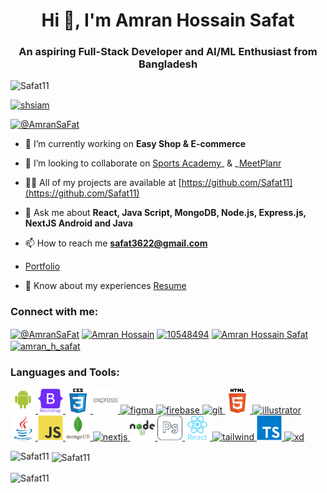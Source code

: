 <h1 align="center">Hi 👋, I'm Amran Hossain Safat</h1>
<h3 align="center">An aspiring Full-Stack Developer and AI/ML Enthusiast from Bangladesh</h3>

<p align="left"> <img src="https://komarev.com/ghpvc/?username=Safat11&label=Profile%20views&color=0e75b6&style=flat"
        alt="Safat11" /> </p>

<p align="left"> <a href="https://github.com/ryo-ma/github-profile-trophy"><img
            src="https://github-profile-trophy.vercel.app/?username=shsiam" alt="shsiam" /></a> </p>

<p align="left"> <a href="https://x.com/amransafat?s=11" target="blank"><img
            src="https://img.shields.io/twitter/follow/@AmranSaFat?logo=twitter&style=for-the-badge"
            alt="@AmranSaFat" /></a> </p>

- 🔭 I’m currently working on **Easy Shop & E-commerce**

- 👯 I’m looking to collaborate on [Sports Academy](https://sports-academy-dfce9.web.app/)_ & _[MeetPlanr](https://meetplanr.vercel.app/)

- 👨‍💻 All of my projects are available at [https://github.com/Safat11](https://github.com/Safat11)

- 💬 Ask me about **React, Java Script, MongoDB, Node.js, Express.js, NextJS Android and Java**

- 📫 How to reach me **safat3622@gmail.com**
- [Portfolio](https://sayed-hossain-bhuiyan.netlify.app/)
- 📄 Know about my experiences
[Resume](https://drive.google.com/file/d/1mzB8skFlEJK2pknZXtZxdJBRvIe46h-E/view?usp=sharing)

<h3 align="left">Connect with me:</h3>
<p align="left">
    <a href="https://twitter.com/@AmranSaFat" target="blank"><img align="center"
            src="https://raw.githubusercontent.com/rahuldkjain/github-profile-readme-generator/master/src/images/icons/Social/twitter.svg"
            alt="@AmranSaFat" height="30" width="40" /></a>
    <a href="https://www.linkedin.com/in/amran-hossain-safat-355897293/" target="blank"><img align="center"
            src="https://raw.githubusercontent.com/rahuldkjain/github-profile-readme-generator/master/src/images/icons/Social/linked-in-alt.svg"
            alt="Amran Hossain" height="30" width="40" /></a>
    <a href="https://stackoverflow.com/users/17509645/amran-hossain-safat" target="blank"><img align="center"
            src="https://raw.githubusercontent.com/rahuldkjain/github-profile-readme-generator/master/src/images/icons/Social/stack-overflow.svg"
            alt="10548494" height="30" width="40" /></a>
    <a href="https://www.facebook.com/AmranSafat/" target="blank"><img align="center"
            src="https://raw.githubusercontent.com/rahuldkjain/github-profile-readme-generator/master/src/images/icons/Social/facebook.svg"
            alt="Amran Hossain Safat" height="30" width="40" /></a>
    <a href="https://www.instagram.com/amran_h_safat/profilecard/?igsh=MW9naDY4ajJiYzdlYQ%3D%3D&fbclid=IwY2xjawHjvjVleHRuA2FlbQIxMAABHUByeVlvlQ4qoqQfaRdiHuQDShKIddJddlWdoMln_4hG6Gtj6Mm-su2EOw_aem_dCRapnYpRlS13xJU67NHJw"
        target="blank"><img align="center"
            src="https://raw.githubusercontent.com/rahuldkjain/github-profile-readme-generator/master/src/images/icons/Social/instagram.svg"
            alt="amran_h_safat" height="30" width="40" /></a>
</p>

<h3 align="left">Languages and Tools:</h3>
<p align="left"> <a href="https://developer.android.com" target="_blank" rel="noreferrer"> <img
            src="https://raw.githubusercontent.com/devicons/devicon/master/icons/android/android-original-wordmark.svg"
            alt="android" width="40" height="40" /> </a> <a href="https://getbootstrap.com" target="_blank"
        rel="noreferrer"> <img
            src="https://raw.githubusercontent.com/devicons/devicon/master/icons/bootstrap/bootstrap-plain-wordmark.svg"
            alt="bootstrap" width="40" height="40" /> </a> <a href="https://www.w3schools.com/css/" target="_blank"
        rel="noreferrer"> <img
            src="https://raw.githubusercontent.com/devicons/devicon/master/icons/css3/css3-original-wordmark.svg"
            alt="css3" width="40" height="40" /> </a> <a href="https://expressjs.com" target="_blank" rel="noreferrer">
        <img src="https://raw.githubusercontent.com/devicons/devicon/master/icons/express/express-original-wordmark.svg"
            alt="express" width="40" height="40" /> </a> <a href="https://www.figma.com/" target="_blank"
        rel="noreferrer"> <img src="https://www.vectorlogo.zone/logos/figma/figma-icon.svg" alt="figma" width="40"
            height="40" /> </a> <a href="https://firebase.google.com/" target="_blank" rel="noreferrer"> <img
            src="https://www.vectorlogo.zone/logos/firebase/firebase-icon.svg" alt="firebase" width="40" height="40" />
    </a> <a href="https://git-scm.com/" target="_blank" rel="noreferrer"> <img
            src="https://www.vectorlogo.zone/logos/git-scm/git-scm-icon.svg" alt="git" width="40" height="40" /> </a> <a
        href="https://www.w3.org/html/" target="_blank" rel="noreferrer"> <img
            src="https://raw.githubusercontent.com/devicons/devicon/master/icons/html5/html5-original-wordmark.svg"
            alt="html5" width="40" height="40" /> </a> <a href="https://www.adobe.com/in/products/illustrator.html"
        target="_blank" rel="noreferrer"> <img
            src="https://www.vectorlogo.zone/logos/adobe_illustrator/adobe_illustrator-icon.svg" alt="illustrator"
            width="40" height="40" /> </a> <a href="https://www.java.com" target="_blank" rel="noreferrer"> <img
            src="https://raw.githubusercontent.com/devicons/devicon/master/icons/java/java-original.svg" alt="java"
            width="40" height="40" /> </a> <a href="https://developer.mozilla.org/en-US/docs/Web/JavaScript"
        target="_blank" rel="noreferrer"> <img
            src="https://raw.githubusercontent.com/devicons/devicon/master/icons/javascript/javascript-original.svg"
            alt="javascript" width="40" height="40" /> </a> <a href="https://www.mongodb.com/" target="_blank"
        rel="noreferrer"> <img
            src="https://raw.githubusercontent.com/devicons/devicon/master/icons/mongodb/mongodb-original-wordmark.svg"
            alt="mongodb" width="40" height="40" /> </a> <a href="https://nextjs.org/" target="_blank" rel="noreferrer">
        <img src="https://cdn.worldvectorlogo.com/logos/nextjs-2.svg" alt="nextjs" width="40" height="40" /> </a> <a
        href="https://nodejs.org" target="_blank" rel="noreferrer"> <img
            src="https://raw.githubusercontent.com/devicons/devicon/master/icons/nodejs/nodejs-original-wordmark.svg"
            alt="nodejs" width="40" height="40" /> </a> <a href="https://www.photoshop.com/en" target="_blank"
        rel="noreferrer"> <img
            src="https://raw.githubusercontent.com/devicons/devicon/master/icons/photoshop/photoshop-line.svg"
            alt="photoshop" width="40" height="40" /> </a> <a href="https://reactjs.org/" target="_blank"
        rel="noreferrer"> <img
            src="https://raw.githubusercontent.com/devicons/devicon/master/icons/react/react-original-wordmark.svg"
            alt="react" width="40" height="40" /> </a> <a href="https://tailwindcss.com/" target="_blank"
        rel="noreferrer"> <img src="https://www.vectorlogo.zone/logos/tailwindcss/tailwindcss-icon.svg" alt="tailwind"
            width="40" height="40" /> </a> <a href="https://www.typescriptlang.org/" target="_blank" rel="noreferrer">
        <img src="https://raw.githubusercontent.com/devicons/devicon/master/icons/typescript/typescript-original.svg"
            alt="typescript" width="40" height="40" /> </a> <a href="https://www.adobe.com/products/xd.html"
        target="_blank" rel="noreferrer"> <img src="https://cdn.worldvectorlogo.com/logos/adobe-xd.svg" alt="xd"
            width="40" height="40" /> </a> </p>

<p><img align="left"
        src="https://github-readme-stats.vercel.app/api/top-langs?username=Safat11&show_icons=true&locale=en&layout=compact"
        alt="Safat11" /></p>

<p>&nbsp;<img align="center" src="https://github-readme-stats.vercel.app/api?username=Safat11&show_icons=true&locale=en"
        alt="Safat11" /></p>

<p><img align="center" src="https://github-readme-streak-stats.herokuapp.com/?user=Safat11&" alt="Safat11" /></p>
